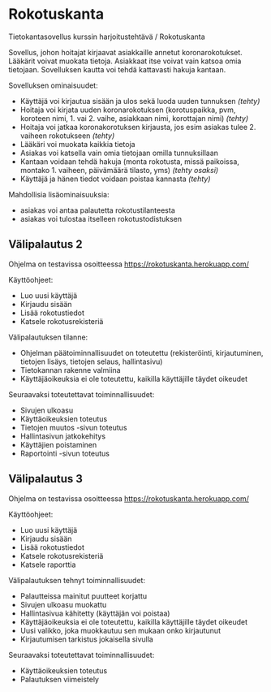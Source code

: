 # Rokotuskanta
Tietokantasovellus kurssin harjoitustehtävä / Rokotuskanta

Sovellus, johon hoitajat kirjaavat asiakkaille annetut koronarokotukset. Lääkärit voivat muokata tietoja. Asiakkaat itse voivat vain katsoa omia tietojaan.
Sovelluksen kautta voi tehdä kattavasti hakuja kantaan.

Sovelluksen ominaisuudet:
- Käyttäjä voi kirjautua sisään ja ulos sekä luoda uuden tunnuksen *(tehty)*
- Hoitaja voi kirjata uuden koronarokotuksen (korotuspaikka, pvm, koroteen nimi, 1. vai 2. vaihe, asiakkaan nimi, korottajan nimi) *(tehty)*
- Hoitaja voi jatkaa koronakorotuksen kirjausta, jos esim asiakas tulee 2. vaiheen rokotukseen *(tehty)*
- Lääkäri voi muokata kaikkia tietoja
- Asiakas voi katsella vain omia tietojaan omilla tunnuksillaan
- Kantaan voidaan tehdä hakuja (monta rokotusta, missä paikoissa, montako 1. vaiheen, päivämäärä tilasto, yms) *(tehty osaksi)*
- Käyttäjä ja hänen tiedot voidaan poistaa kannasta *(tehty)*

Mahdollisia lisäominaisuuksia:
- asiakas voi antaa palautetta rokotustilanteesta
- asiakas voi tulostaa itselleen rokotustodistuksen

## Välipalautus 2

Ohjelma on testavissa osoitteessa https://rokotuskanta.herokuapp.com/

Käyttöohjeet:
- Luo uusi käyttäjä
- Kirjaudu sisään
- Lisää rokotustiedot
- Katsele rokotusrekisteriä

Välipalautuksen tilanne:
- Ohjelman päätoiminnallisuudet on toteutettu (rekisteröinti, kirjautuminen, tietojen lisäys, tietojen selaus, hallintasivu)
- Tietokannan rakenne valmiina
- Käyttäjäoikeuksia ei ole toteutettu, kaikilla käyttäjille täydet oikeudet

Seuraavaksi toteutettavat toiminnallisuudet:
- Sivujen ulkoasu
- Käyttäoikeuksien toteutus
- Tietojen muutos -sivun toteutus
- Hallintasivun jatkokehitys
- Käyttäjien poistaminen
- Raportointi -sivun toteutus

## Välipalautus 3

Ohjelma on testavissa osoitteessa https://rokotuskanta.herokuapp.com/

Käyttöohjeet:
- Luo uusi käyttäjä
- Kirjaudu sisään
- Lisää rokotustiedot
- Katsele rokotusrekisteriä
- Katsele raporttia

Välipalautuksen tehnyt toiminnallisuudet:
- Palautteissa mainitut puutteet korjattu
- Sivujen ulkoasu muokattu
- Hallintasivua kähitetty (käyttäjän voi poistaa)
- Käyttäjäoikeuksia ei ole toteutettu, kaikilla käyttäjille täydet oikeudet
- Uusi valikko, joka muokkautuu sen mukaan onko kirjautunut
- Kirjautumisen tarkistus jokaisella sivulla

Seuraavaksi toteutettavat toiminnallisuudet:
- Käyttäoikeuksien toteutus
- Palautuksen viimeistely

